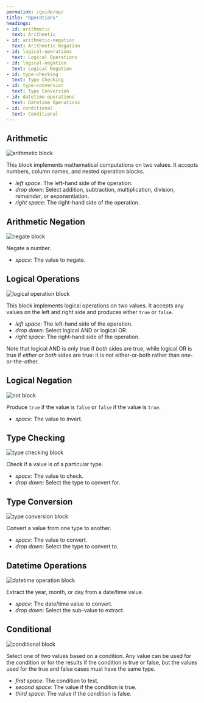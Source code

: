 ```yaml
---
permalink: /guide/op/
title: "Operations"
headings:
- id: arithmetic
  text: Arithmetic
- id: arithmetic-negation
  text: Arithmetic Negation
- id: logical-operations
  text: Logical Operations
- id: logical-negation
  text: Logical Negation
- id: type-checking
  text: Type Checking
- id: type-conversion
  text: Type Conversion
- id: datetime-operations
  text: Datetime Operations
- id: conditional
  text: Conditional
---
```


## Arithmetic

<img class="block" src="{{page.permalink | append: 'arithmetic.png' | relative_url}}" alt="arithmetic block"/>

This block implements mathematical computations on two values.
It accepts numbers, column names, and nested operation blocks.

- *left space*: The left-hand side of the operation.
- *drop down*: Select addition, subtraction, multiplication, division, remainder, or exponentiation.
- *right space*: The right-hand side of the operation.

## Arithmetic Negation

<img class="block" src="{{page.permalink | append: 'negate.png' | relative_url}}" alt="negate block"/>

Negate a number.

- *space*: The value to negate.

## Logical Operations

<img class="block" src="{{page.permalink | append: 'logical_op.png' | relative_url}}" alt="logical operation block"/>

This block implements logical operations on two values.
It accepts any values on the left and right side
and produces either `true` or `false`.

- *left space*: The left-hand side of the operation.
- *drop down*: Select logical AND or logical OR.
- *right space*: The right-hand side of the operation.

Note that logical AND is only true if *both* sides are true,
while logical OR is true if *either or both* sides are true:
it is not either-or-both rather than one-or-the-other.

## Logical Negation

<img class="block" src="{{page.permalink | append: 'not.png' | relative_url}}" alt="not block"/>

Produce `true` if the value is `false` or `false` if the value is `true`.

- *space*: The value to invert.

## Type Checking

<img class="block" src="{{page.permalink | append: 'type_check.png' | relative_url}}" alt="type checking block"/>

Check if a value is of a particular type.

- *space*: The value to check.
- *drop down*: Select the type to convert for.

## Type Conversion

<img class="block" src="{{page.permalink | append: 'type_convert.png' | relative_url}}" alt="type conversion block"/>

Convert a value from one type to another.

- *space*: The value to convert.
- *drop down*: Select the type to convert to.

## Datetime Operations

<img class="block" src="{{page.permalink | append: 'datetime_op.png' | relative_url}}" alt="datetime operation block"/>

Extract the year, month, or day from a date/time value.

- *space*: The date/time value to convert.
- *drop down*: Select the sub-value to extract.

## Conditional

<img class="block" src="{{page.permalink | append: 'conditional.png' | relative_url}}" alt="conditional block"/>

Select one of two values based on a condition.
Any value can be used for the condition or for the results if the condition is true or false,
but the values used for the true and false cases must have the same type.

- *first space*: The condition to test.
- *second space*: The value if the condition is true.
- *third space*: The value if the condition is false.
